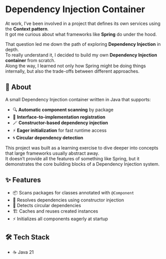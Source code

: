 # Dependency Injection Container

At work, I’ve been involved in a project that defines its own services using the **Context pattern**.  
It got me curious about what frameworks like **Spring** do under the hood.

That question led me down the path of exploring **Dependency Injection** in depth.  
To really understand it, I decided to build my own **Dependency Injection container** from scratch.  
Along the way, I learned not only how Spring might be doing things internally, but also the trade-offs between different approaches.

## 🧩 About
A small Dependency Injection container written in Java that supports:

- 🔍 **Automatic component scanning** by package
- 🧩 **Interface-to-implementation registration**
- 🪄 **Constructor-based dependency injection**
- ⚡ **Eager initialization** for fast runtime access
- 🌀 **Circular dependency detection**

This project was built as a learning exercise to dive deeper into concepts that large frameworks usually abstract away.  
It doesn’t provide all the features of something like Spring, but it demonstrates the core building blocks of a Dependency Injection system.

## ✨ Features
- 📦 Scans packages for classes annotated with `@Component`
- 🔗 Resolves dependencies using constructor injection
- 🚨 Detects circular dependencies
- 🏗️ Caches and reuses created instances
- ⚡ Initializes all components eagerly at startup

## 🛠️ Tech Stack
- ☕ Java 21
